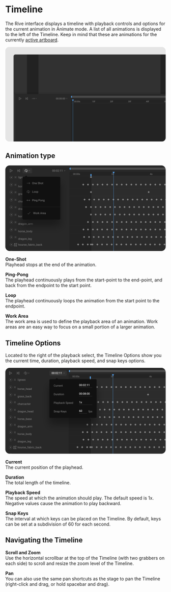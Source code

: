 # Timeline

The Rive interface displays a timeline with playback controls and options for the current animation in Animate mode. A list of all animations is displayed to the left of the Timeline. Keep in mind that these are animations for the currently [active artboard](../fundamentals/artboards.md#active-artboard).

![](../../.gitbook/assets/animate-ui-2%20%281%29.png)

## **Animation type**

![](../../.gitbook/assets/animation_type.png)

**One-Shot**  
Playhead stops at the end of the animation.

**Ping-Pong**  
The playhead continuously plays from the start-point to the end-point, and back from the endpoint to the start point.

**Loop**  
The playhead continuously loops the animation from the start point to the endpoint.

**Work Area**  
The work area is used to define the playback area of an animation. Work areas are an easy way to focus on a small portion of a larger animation.

## **Timeline Options**

Located to the right of the playback select, the Timeline Options show you the current time, duration, playback speed, and snap keys options.

![](../../.gitbook/assets/timeline_options.png)

  
**Current**  
The current position of the playhead.

**Duration**  
The total length of the timeline.

**Playback Speed**  
The speed at which the animation should play. The default speed is 1x. Negative values cause the animation to play backward.

**Snap Keys**  
The interval at which keys can be placed on the Timeline. By default, keys can be set at a subdivision of 60 for each second.

## **Navigating the Timeline**

**Scroll and Zoom**  
Use the horizontal scrollbar at the top of the Timeline \(with two grabbers on each side\) to scroll and resize the zoom level of the Timeline.

**Pan**  
You can also use the same pan shortcuts as the stage to pan the Timeline \(right-click and drag, or hold spacebar and drag\).  
  


